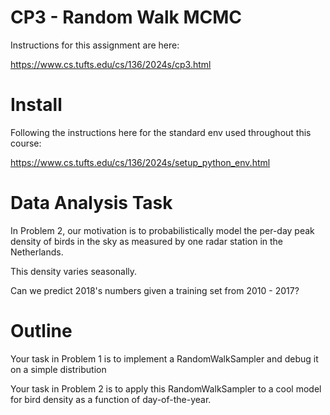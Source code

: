 # CP3 - Random Walk MCMC

Instructions for this assignment are here:

https://www.cs.tufts.edu/cs/136/2024s/cp3.html

# Install

Following the instructions here for the standard env used throughout this course:

https://www.cs.tufts.edu/cs/136/2024s/setup_python_env.html

# Data Analysis Task

In Problem 2, our motivation is to probabilistically model the per-day peak density of birds in the sky as measured by one radar station in the Netherlands. 

This density varies seasonally.

Can we predict 2018's numbers given a training set from 2010 - 2017?


# Outline

Your task in Problem 1 is to implement a RandomWalkSampler and debug it on a simple distribution

Your task in Problem 2 is to apply this RandomWalkSampler to a cool model for bird density as a function of day-of-the-year.
